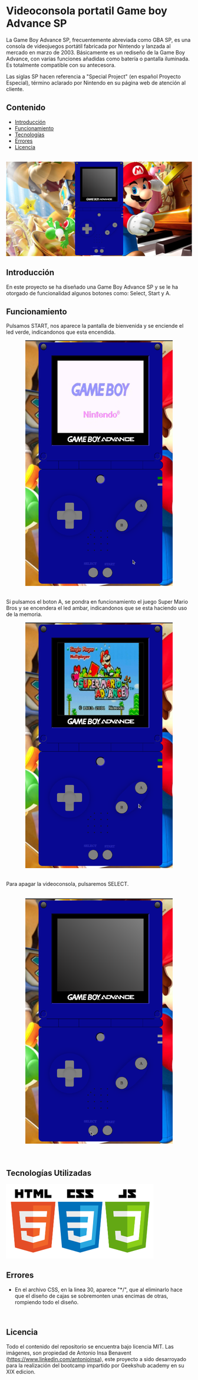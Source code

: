 # Videoconsola  portatil Game boy Advance SP

La Game Boy Advance SP, frecuentemente abreviada como GBA SP, es una consola de videojuegos portátil fabricada por Nintendo y lanzada al mercado en marzo de 2003. Básicamente es un rediseño de la Game Boy Advance, con varias funciones añadidas como batería o pantalla iluminada. Es totalmente compatible con su antecesora.

Las siglas SP hacen referencia a "Special Project"​ (en español Proyecto Especial), término aclarado por Nintendo en su página web de atención al cliente. 
<br>

## Contenido

- [Introducción](#introducción)
- [Funcionamiento](#funcionamiento)
- [Tecnologías](#tecnologías-utilizadas)
- [Errores](#errores)
- [Licencia](#licencia)
<br>


<img src="./img/vistageneral.png" alt="vista web">


## Introducción

En este proyecto se ha diseñado una Game Boy Advance SP y se le ha otorgado de funcionalidad algunos botones como: Select, Start y A.

## Funcionamiento

Pulsamos START, nos aparece la pantalla de bienvenida y se enciende el led verde, indicandonos que esta encendida.
<div align="center">
<img src="./img/start.png" alt="boton start" width=400>
</div>
<br>

Si pulsamos el boton A, se pondra en funcionamiento el juego Super Mario Bros y se encendera el led ambar, indicandonos que se esta haciendo uso de la memoria.
<div align="center">

<img src="./img/juego.png" alt="boton start" width=400>
</div>
<br>

Para apagar la videoconsola, pulsaremos SELECT.

<br>
<div align="center">

<img src="./img/apagada.png" alt="boton start" width=400>
</div>
<br>
<br>

## Tecnologías Utilizadas

<img src="./img/lenguajes.png" alt="lenguajes" width="400"/>
 
<br>

## Errores

- En el archivo CSS, en la linea 30, aparece "*/", que al eliminarlo hace que el diseño de cajas se sobremonten unas encimas de otras, rompiendo todo el diseño.
<br>

## Licencia

Todo el contenido del repositorio se encuentra bajo licencia MIT. Las imágenes, son propiedad de Antonio Insa Benavent (https://www.linkedin.com/antonioinsa), este proyecto a sido desarroyado para la realización del bootcamp impartido por Geekshub academy en su XIX edicion.
